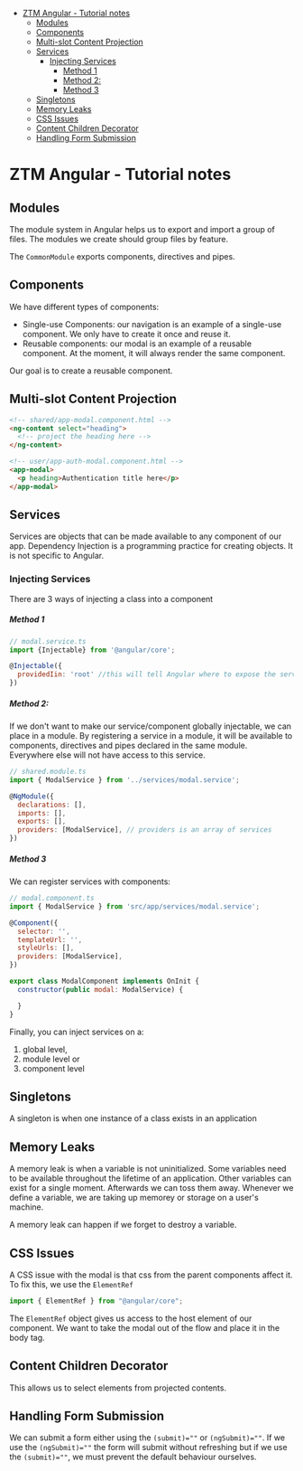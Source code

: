 - [ZTM Angular - Tutorial notes](#ztm-angular---tutorial-notes)
  - [Modules](#modules)
  - [Components](#components)
  - [Multi-slot Content Projection](#multi-slot-content-projection)
  - [Services](#services)
    - [Injecting Services](#injecting-services)
        - [Method 1](#method-1)
        - [Method 2:](#method-2)
        - [Method 3](#method-3)
  - [Singletons](#singletons)
  - [Memory Leaks](#memory-leaks)
  - [CSS Issues](#css-issues)
  - [Content Children Decorator](#content-children-decorator)
  - [Handling Form Submission](#handling-form-submission)

# ZTM Angular - Tutorial notes

## Modules

The module system in Angular helps us to export and import a group of files. The modules we create should group files by feature.

The `CommonModule` exports components, directives and pipes.

## Components

We have different types of components:

- Single-use Components: our navigation is an example of a single-use component. We only have to create it once and reuse it.
- Reusable components: our modal is an example of a reusable component. At the moment, it will always render the same component.

Our goal is to create a reusable component.

## Multi-slot Content Projection

```html
<!-- shared/app-modal.component.html -->
<ng-content select="heading">
  <!-- project the heading here -->
</ng-content>

<!-- user/app-auth-modal.component.html -->
<app-modal>
  <p heading>Authentication title here</p>
</app-modal>
```

## Services

Services are objects that can be made available to any component of our app.
Dependency Injection is a programming practice for creating objects. It is not specific to Angular.

### Injecting Services

There are 3 ways of injecting a class into a component

##### Method 1

```javascript
// modal.service.ts
import {Injectable} from '@angular/core';

@Injectable({
  providedIin: 'root' //this will tell Angular where to expose the service
})
```

##### Method 2:

If we don't want to make our service/component globally injectable, we can place in a module. By registering a service in a module, it will be available to components, directives and pipes declared in the same module. Everywhere else will not have access to this service.

```javascript
// shared.module.ts
import { ModalService } from '../services/modal.service';

@NgModule({
  declarations: [],
  imports: [],
  exports: [],
  providers: [ModalService], // providers is an array of services
})
```

##### Method 3

We can register services with components:

```javascript
// modal.component.ts
import { ModalService } from 'src/app/services/modal.service';

@Component({
  selector: '',
  templateUrl: '',
  styleUrls: [],
  providers: [ModalService],
})

export class ModalComponent implements OnInit {
  constructor(public modal: ModalService) {

  }
}
```

Finally, you can inject services on a:

1. global level,
1. module level or
1. component level

## Singletons

A singleton is when one instance of a class exists in an application

## Memory Leaks

A memory leak is when a variable is not uninitialized. Some variables need to be available throughout the lifetime of an application. Other variables can exist for a single moment. Afterwards we can toss them away.
Whenever we define a variable, we are taking up memorey or storage on a user's machine.

A memory leak can happen if we forget to destroy a variable.

## CSS Issues

A CSS issue with the modal is that css from the parent components affect it. To fix this, we use the `ElementRef`

```javascript
import { ElementRef } from "@angular/core";
```

The `ElementRef` object gives us access to the host element of our component. We want to take the modal out of the flow and place it in the body tag.

## Content Children Decorator

This allows us to select elements from projected contents.

## Handling Form Submission

We can submit a form either using the `(submit)=""` or `(ngSubmit)=""`. If we use the `(ngSubmit)=""` the form will submit without refreshing but if we use the `(submit)=""`, we must prevent the default behaviour ourselves.
